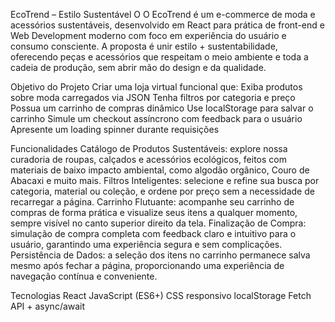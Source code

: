 EcoTrend – Estilo Sustentável O
O EcoTrend é um e-commerce de moda e acessórios sustentáveis, desenvolvido em React para prática de front-end e Web Development moderno com foco em experiência do usuário e consumo consciente.
A proposta é unir estilo + sustentabilidade, oferecendo peças e acessórios que respeitam o meio ambiente e toda a cadeia de produção, sem abrir mão do design e da qualidade.

Objetivo do Projeto
Criar uma loja virtual funcional que:
Exiba produtos sobre moda carregados via JSON
Tenha filtros por categoria e preço
Possua um carrinho de compras dinâmico
Use localStorage para salvar o carrinho
Simule um checkout assíncrono com feedback para o usuário
Apresente um loading spinner durante requisições

Funcionalidades
Catálogo de Produtos Sustentáveis: explore nossa curadoria de roupas, calçados e acessórios ecológicos, feitos com materiais de baixo impacto ambiental, como algodão orgânico, Couro de Abacaxi e muito mais.
Filtros Inteligentes: selecione e refine sua busca por categoria, material ou coleção, e ordene por preço sem a necessidade de recarregar a página.
Carrinho Flutuante: acompanhe seu carrinho de compras de forma prática e visualize seus itens a qualquer momento, sempre visível no canto superior direito da tela.
Finalização de Compra: simulação de compra completa com feedback claro e intuitivo para o usuário, garantindo uma experiência segura e sem complicações.
Persistência de Dados: a seleção dos itens no carrinho permanece salva mesmo após fechar a página, proporcionando uma experiência de navegação contínua e conveniente.

Tecnologias
React
JavaScript (ES6+)
CSS responsivo
localStorage
Fetch API + async/await
